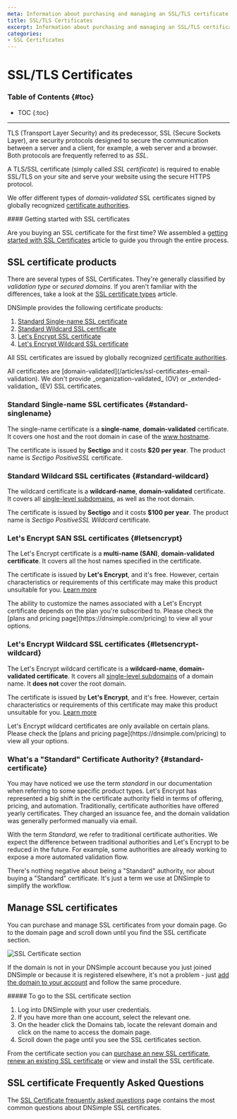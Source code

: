 ```yaml
---
meta: Information about purchasing and managing an SSL/TLS certificate with DNSimple.
title: SSL/TLS Certificates
excerpt: Information about purchasing and managing an SSL/TLS certificate with DNSimple.
categories:
- SSL Certificates
---
```


# SSL/TLS Certificates

### Table of Contents {#toc}

* TOC
{:toc}

---

TLS (Transport Layer Security) and its predecessor, SSL (Secure Sockets Layer), are security protocols designed to secure the communication between a server and a client, for example, a web server and a browser. Both protocols are frequently referred to as _SSL_.

A TLS/SSL certificate (simply called _SSL certificate_) is required to enable SSL/TLS on your site and serve your website using the secure HTTPS protocol.

We offer different types of _domain-validated_ SSL certificates signed by globally recognized [certificate authorities](/articles/ssl-certificate-authorities).

<tip>
#### Getting started with SSL certificates

Are you buying an SSL certificate for the first time? We assembled a [getting started with SSL Certificates](/articles/getting-started-ssl-certificates) article to guide you through the entire process.
</tip>


## SSL certificate products

There are several types of SSL Certificates. They're generally classified by _validation type_ or _secured domains_. If you aren't familiar with the differences, take a look at the [SSL certificate types](/articles/ssl-certificates-types) article.

DNSimple provides the following certificate products:

1. [Standard Single-name SSL certificate](#standard-singlename)
1. [Standard Wildcard SSL certificate](#standard-wildcard)
1. [Let's Encrypt SSL certificate](#letsencrypt)
1. [Let's Encrypt Wildcard SSL certificate](#letsencrypt-wildcard)

All SSL certificates are issued by globally recognized [certificate authorities](/articles/what-ssl-certificate-authorities).

<info>
All certificates are [domain-validated](/articles/ssl-certificates-email-validation). We don't provide _organization-validated_ (OV) or _extended-validation_ (EV) SSL certificates.
</info>

### Standard Single-name SSL certificates {#standard-singlename}

The single-name certificate is a **single-name**, **domain-validated** certificate. It covers one host and the root domain in case of the [www hostname](/articles/ssl-certificate-names).

The certificate is issued by **Sectigo** and it costs **$20 per year**. The product name is _Sectigo PositiveSSL_ certificate.

### Standard Wildcard SSL certificates {#standard-wildcard}

The wildcard certificate is a **wildcard-name**, **domain-validated** certificate. It covers all [single-level subdomains](/articles/ssl-certificate-names), as well as the root domain.

The certificate is issued by **Sectigo** and it costs **$100 per year**. The product name is _Sectigo PositiveSSL Wildcard_ certificate.

### Let's Encrypt SAN SSL certificates {#letsencrypt}

The Let's Encrypt certificate is a **multi-name (SAN)**, **domain-validated certificate**. It covers all the host names specified in the certificate.

The certificate is issued by **Let's Encrypt**, and it's free. However, certain characteristics or requirements of this certificate may make this product unsuitable for you. [Learn more](/articles/letsencrypt#products)

<info>
The ability to customize the names associated with a Let's Encrypt certificate depends on the plan you're subscribed to. Please check the [plans and pricing page](https://dnsimple.com/pricing) to view all your options.
</info>

### Let's Encrypt Wildcard SSL certificates {#letsencrypt-wildcard}

The Let's Encrypt wildcard certificate is a **wildcard-name**, **domain-validated certificate**. It covers all [single-level subdomains](/articles/ssl-certificate-names) of a domain name. It **does not** cover the root domain.

The certificate is issued by **Let's Encrypt**, and it's free. However, certain characteristics or requirements of this certificate may make this product unsuitable for you. [Learn more](/articles/letsencrypt#products)

<info>
Let's Encrypt wildcard certificates are only available on certain plans. Please check the [plans and pricing page](https://dnsimple.com/pricing) to view all your options.
</info>

### What's a "Standard" Certificate Authority? {#standard-certificate}

You may have noticed we use the term _standard_ in our documentation when referring to some specific product types. Let's Encrypt has represented a big shift in the certificate authority field in terms of offering, pricing, and automation. Traditionally, certificate authorities have offered yearly certificates. They charged an issuance fee, and the domain validation was generally performed manually via email.

With the term _Standard_, we refer to traditional certificate authorities. We expect the difference between traditional authorities and Let's Encrypt to be reduced in the future. For example, some authorities are already working to expose a more automated validation flow.

There's nothing negative about being a "Standard" authority, nor about buying a "Standard" certificate. It's just a term we use at DNSimple to simplify the workflow.

## Manage SSL certificates

You can purchase and manage SSL certificates from your domain page. Go to the domain page and scroll down until you find the SSL certificate section.

![SSL Certificate section](/files/domain-ssl-certificates-section.png)

If the domain is not in your DNSimple account because you just joined DNSimple or because it is registered elsewhere, it's not a problem - just [add the domain to your account](/articles/adding-domain) and follow the same procedure.

<div class="section-steps" markdown="1">
##### To go to the SSL certificate section

1.  Log into DNSimple with your user credentials.
1.  If you have more than one account, select the relevant one.
1.  On the header click the <label>Domains</label> tab, locate the relevant domain and click on the name to access the domain page.
1.  Scroll down the page until you see the <label>SSL certificates</label> section.
</div>

From the certificate section you can [purchase an new SSL certificate](/articles/purchasing-ssl-certificates), [renew an existing SSL certificate](/articles/renewing-ssl-certificate) or view and install the SSL certificate.


## SSL certificate Frequently Asked Questions

The [SSL Certificate frequently asked questions](/articles/faq-ssl-certificates) page contains the most common questions about DNSimple SSL certificates.
